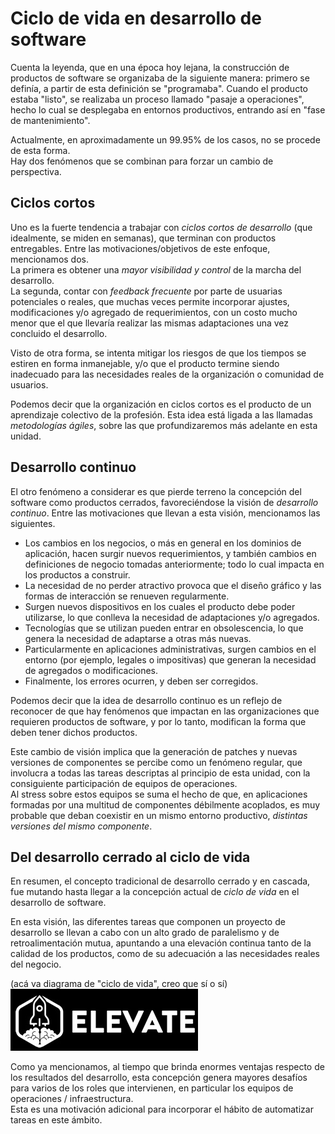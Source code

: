 # Ciclo de vida en desarrollo de software
Cuenta la leyenda, que en una época hoy lejana, la construcción de productos de software se organizaba de la siguiente manera: primero se definía, a partir de esta definición se "programaba". Cuando el producto estaba "listo", se realizaba un proceso llamado "pasaje a operaciones", hecho lo cual se desplegaba en entornos productivos, entrando así en "fase de mantenimiento".

Actualmente, en aproximadamente un 99.95% de los casos, no se procede de esta forma.  
Hay dos fenómenos que se combinan para forzar un cambio de perspectiva.


## Ciclos cortos 
Uno es la fuerte tendencia a trabajar con _ciclos cortos de desarrollo_ (que idealmente, se miden en semanas), que terminan con productos entregables.
Entre las motivaciones/objetivos de este enfoque, mencionamos dos.  
La primera es obtener una _mayor visibilidad y control_ de la marcha del desarrollo.  
La segunda, contar con _feedback frecuente_ por parte de usuarias potenciales o reales, que muchas veces permite incorporar ajustes, modificaciones y/o agregado de requerimientos, con un costo mucho menor que el que llevaría realizar las mismas adaptaciones una vez concluido el desarrollo.

Visto de otra forma, se intenta mitigar los riesgos de que los tiempos se estiren en forma inmanejable, y/o que el producto termine siendo inadecuado para las necesidades reales de la organización o comunidad de usuarios.  

Podemos decir que la organización en ciclos cortos es el producto de un aprendizaje colectivo de la profesión. 
Esta idea está ligada a las llamadas _metodologías ágiles_, sobre las que profundizaremos más adelante en esta unidad.


## Desarrollo continuo
El otro fenómeno a considerar es que pierde terreno la concepción del software como productos cerrados, favoreciéndose la visión de _desarrollo continuo_. 
Entre las motivaciones que llevan a esta visión, mencionamos las siguientes.
- Los cambios en los negocios, o más en general en los dominios de aplicación, hacen surgir nuevos requerimientos, y también cambios en definiciones de negocio tomadas anteriormente; todo lo cual impacta en los productos a construir.
- La necesidad de no perder atractivo provoca que el diseño gráfico y las formas de interacción se renueven regularmente.
- Surgen nuevos dispositivos en los cuales el producto debe poder utilizarse, lo que conlleva la necesidad de adaptaciones y/o agregados.
- Tecnologías que se utilizan pueden entrar en obsolescencia, lo que genera la necesidad de adaptarse a otras más nuevas.
- Particularmente en aplicaciones administrativas, surgen cambios en el entorno (por ejemplo, legales o impositivas) que generan la necesidad de agregados o modificaciones.
- Finalmente, los errores ocurren, y deben ser corregidos.

Podemos decir que la idea de desarrollo continuo es un reflejo de reconocer de que hay fenómenos que impactan en las organizaciones que requieren  productos de software, y por lo tanto, modifican la forma que deben tener dichos productos.



Este cambio de visión implica que la generación de patches y nuevas versiones de componentes se percibe como un fenómeno regular, que involucra a todas las tareas descriptas al principio de esta unidad, con la consiguiente participación de equipos de operaciones.  
Al stress sobre estos equipos se suma el hecho de que, en aplicaciones formadas por una multitud de componentes débilmente acoplados, es muy probable que deban coexistir en un mismo entorno productivo, _distintas versiones del mismo componente_.


## Del desarrollo cerrado al ciclo de vida
En resumen, el concepto tradicional de desarrollo cerrado y en cascada, fue mutando hasta llegar a la concepción actual de _ciclo de vida_ en el desarrollo de software.

En esta visión, las diferentes tareas que componen un proyecto de desarrollo se llevan a cabo con un alto grado de paralelismo y de retroalimentación mutua, apuntando a una elevación continua tanto de la calidad de los productos, como de su adecuación a las necesidades reales del negocio.

(acá va diagrama de "ciclo de vida", creo que sí o sí)  
![acá va diagrama de "ciclo de vida", creo que sí o sí](../images/logoelevate.jpg) 

Como ya mencionamos, al tiempo que brinda enormes ventajas respecto de los resultados del desarrollo, esta concepción genera mayores desafíos para varios de los roles que intervienen, en particular los equipos de operaciones / infraestructura.  
Esta es una motivación adicional para incorporar el hábito de automatizar tareas en este ámbito.